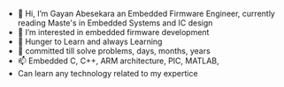 - 👋 Hi, I’m Gayan Abesekara an Embedded Firmware Engineer, currently reading Maste's in Embedded Systems and IC design
- 👀 I’m interested in embedded firmware development
- 🌱 Hunger to Learn and always Learning
- 💞️ committed till solve problems, days, months, years
- 📫 Embedded C, C++, ARM architecture, PIC, MATLAB, 
- Can learn any technology related to my expertice

